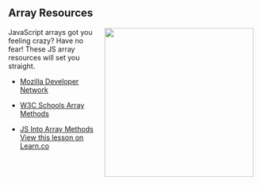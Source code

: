 ## Array Resources

<img src="https://s3.amazonaws.com/after-school-assets/crazy.gif" hspace="10" align="right" width="300">

JavaScript arrays got you feeling crazy? Have no fear! These JS array resources will set you straight.

+ [Mozilla Developer Network](https://developer.mozilla.org/en-US/docs/Web/JavaScript/Reference/Global_Objects/Array)

+ [W3C Schools Array Methods](http://www.w3schools.com/js/js_array_methods.asp)

+ [JS Into Array Methods](http://javascript.info/tutorial/array)
<a href='https://learn.co/lessons/hs-intro-web-design-arrays-resources' data-visibility='hidden'>View this lesson on Learn.co</a>
